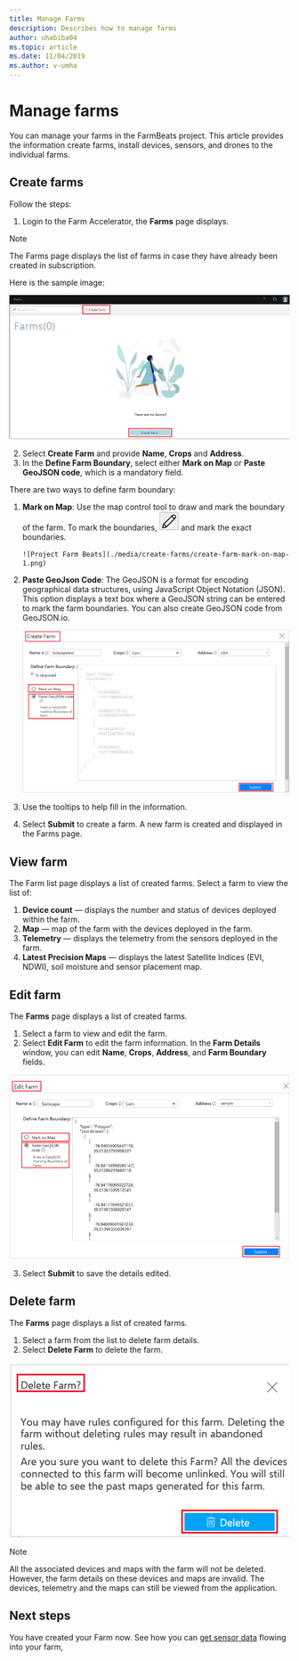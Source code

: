```yaml
---
title: Manage Farms
description: Describes how to manage farms
author: uhabiba04
ms.topic: article
ms.date: 11/04/2019
ms.author: v-umha
---
```



# Manage farms

  You can manage your farms in the FarmBeats project. This article provides the information create farms, install devices, sensors, and drones to the individual farms.

## Create farms

Follow the steps:

  1.	Login to the Farm Accelerator, the **Farms** page displays.

> [!NOTE]
> The Farms page displays the list of farms in case they have already been created in subscription.


Here is the sample image:

![Project Farm Beats](./media/create-farms/create-farm-main-page-1.png)

  2. Select **Create Farm** and provide **Name**, **Crops** and **Address**.
  3. In the **Define Farm Boundary**, select either **Mark on Map** or **Paste GeoJSON code**, which is a mandatory field.

There are two ways to define farm boundary:

1.	**Mark on Map**: Use the map control tool to draw and mark the boundary of the farm. To mark the boundaries,  ![Project Farm Beats](./media/create-farms/pencil-icon-1.png) and mark the exact boundaries.

        ![Project Farm Beats](./media/create-farms/create-farm-mark-on-map-1.png)

2.	**Paste GeoJson Code**: The GeoJSON is a format for encoding geographical data structures, using JavaScript Object Notation (JSON). This option displays a text box where a GeoJSON string can be entered to mark the farm boundaries. You can also create GeoJSON code from GeoJSON.io.

    ![Project Farm Beats](./media/create-farms/create-new-farm-1.png)

3.	Use the tooltips to help fill in the information.
4.	Select **Submit** to create a farm. A new farm is created and displayed in the Farms page.

## View farm

 The Farm list page displays a list of created farms. Select a farm to view the list of:

  1.	**Device count** — displays the number and status of devices deployed within the farm.
  2.	**Map** — map of the farm with the devices deployed in the farm.
  3.	**Telemetry** — displays the telemetry from the sensors deployed in the farm.
  4.	**Latest Precision Maps** — displays the latest Satellite Indices (EVI, NDWI), soil moisture and sensor placement map.


## Edit farm

  The **Farms** page displays a list of created farms.
  1.	Select a farm to view and edit the farm.
  2.	Select **Edit Farm** to edit the farm information. In the **Farm Details** window, you can edit **Name**, **Crops**, **Address**, and **Farm Boundary** fields.

  ![Project Farm Beats](./media/create-farms/edit-farm-1.png)

  3.	Select **Submit** to save the details edited.

## Delete farm

  The **Farms** page displays a list of created farms.
  1.	Select a farm from the list to delete farm details.
  2.	Select **Delete Farm** to delete the farm.

  ![Project Farm Beats](./media/create-farms/delete-farm-1.png)


> [!NOTE]
> All the associated devices and maps with the farm will not be deleted. However, the farm details on these devices and maps are invalid. The devices, telemetry and the maps can still be viewed from the application.


## Next steps

You have created your Farm now. See how you can [get sensor data](get-sensor-data-from-sensor-partner.md) flowing into your farm,

